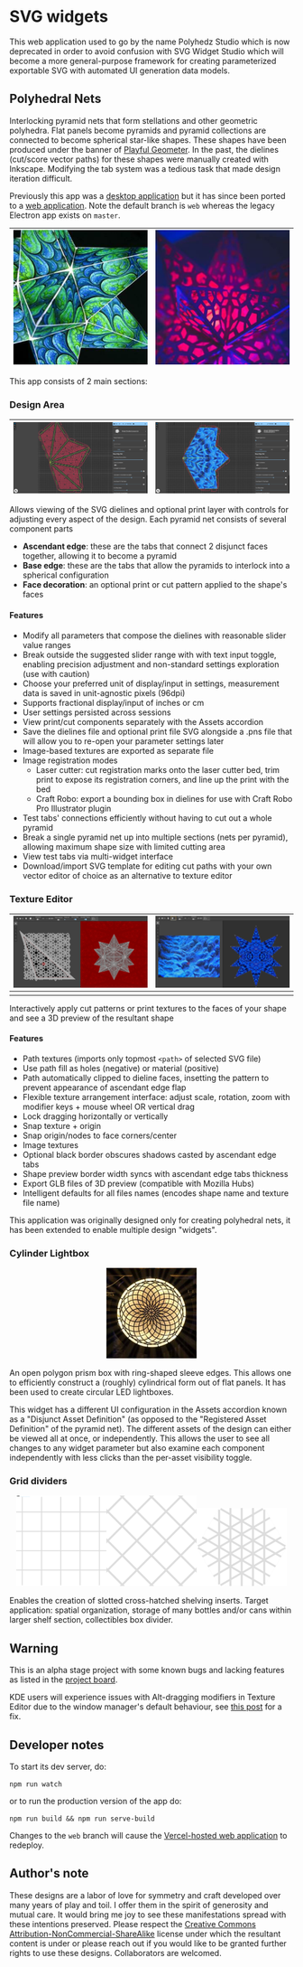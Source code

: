 # SVG widgets

This web application used to go by the name Polyhedz Studio which is now deprecated in order to avoid confusion with SVG Widget Studio which will become a more general-purpose framework for creating parameterized exportable SVG with automated UI generation data models.

## Polyhedral Nets

 Interlocking pyramid nets that form stellations and other geometric polyhedra. Flat panels become pyramids and pyramid collections are connected to become spherical star-like shapes. These shapes have been produced under the banner of [Playful Geometer](https://www.facebook.com/playful.geometer).  In the past, the dielines (cut/score vector paths) for these shapes were manually created with Inkscape. Modifying the tab system  was a tedious task that made design iteration difficult.  

Previously this app was a [desktop application](https://github.com/justin-hackin/polyhedz-studio/releases/latest) but it has since been ported to a [web application](https://polyhedz-studio.vercel.app). Note the default branch is `web` whereas the legacy Electron app exists on `master`. 

| ![polyhedral lantern sculpture with print face decoration](/packages/widgets/src/widgets/PyramidNet/static/widget-preview.png) | ![polyhedral lantern sculpture with cut holes face decoration](./docs/images/polyhedral-net-vector.png) |
|----------------------------------------------------------------------------------------------|---------------------------------------------------------------------------------------------------------|



This app consists of 2 main sections:

### Design Area

| ![Dieline Editor with vector graphics](./docs/images/dieline_editor_vector.png) | ![Dieline Editor with raster graphics](./docs/images/dieline_editor_raster.png) |
|---------------------------------------------------------------------------------|---------------------------------------------------------------------------------|


Allows viewing of the SVG dielines and optional print layer with controls for adjusting every aspect of the design. Each pyramid net consists of several component parts

- **Ascendant edge**: these are the tabs that connect 2 disjunct faces together, allowing it to become a pyramid
- **Base edge**: these are the tabs that allow the pyramids to interlock into a spherical configuration
- **Face decoration**: an optional print or cut pattern applied to the shape's faces

#### Features

- Modify all parameters that compose the dielines with reasonable slider value ranges
- Break outside the suggested slider range with with text input toggle, enabling precision adjustment and non-standard settings exploration (use with caution)
- Choose your preferred unit of display/input in settings, measurement data is saved in unit-agnostic pixels (96dpi)
- Supports fractional display/input of inches or cm
- User settings persisted across sessions
- View print/cut components separately with the Assets accordion
- Save the dielines file and optional print file SVG alongside a .pns file that will allow you to re-open your parameter settings later
- Image-based textures are exported as separate file
- Image registration modes
    - Laser cutter: cut registration marks onto the laser cutter bed, trim print to expose its registration corners, and line up the print with the bed
    - Craft Robo: export a bounding box in dielines for use with Craft Robo Pro Illustrator plugin
- Test tabs' connections efficiently without having to cut out a whole pyramid
- Break a single pyramid net up into multiple sections (nets per pyramid), allowing maximum shape size with limited cutting area
- View test tabs via multi-widget interface
- Download/import SVG template for editing cut paths with your own vector editor of choice as an alternative to texture editor

### Texture Editor

| ![Texture Editor with vector graphics](./docs/images/texture_editor_vector.png) | ![Texture Editor with raster graphics](./docs/images/texture_editor_raster.png) |
|---------------------------------------------------------------------------------|---------------------------------------------------------------------------------|
|                                                                                 |                                                                                 |

Interactively apply cut patterns or print textures to the faces of your shape and see a 3D preview of the resultant shape

#### Features
- Path textures (imports only topmost `<path>` of selected SVG file)
- Use path fill as holes (negative) or material (positive)
- Path automatically clipped to dieline faces, insetting the pattern to prevent appearance of ascendant edge flap
- Flexible texture arrangement interface: adjust scale, rotation, zoom with modifier keys + mouse wheel OR vertical drag
- Lock dragging horizontally or vertically
- Snap texture + origin
- Snap origin/nodes to face corners/center
- Image textures
- Optional black border obscures shadows casted by ascendant edge tabs
- Shape preview border width syncs with ascendant edge tabs thickness
- Export GLB files of 3D preview (compatible with Mozilla Hubs)
- Intelligent defaults for all files names (encodes shape name and texture file name)


This application was originally designed only for creating polyhedral nets, it has been extended to enable multiple design "widgets". 

### Cylinder Lightbox
<p alt="cylinder lightbox" align="center">
  <img width="160px" src="/packages/widgets/src/widgets/CylinderLightbox/widget-preview.png" />
</p>

An open polygon prism box with ring-shaped sleeve edges. This allows one to efficiently construct a (roughly) cylindrical form out of flat panels. It has been used to create circular LED lightboxes. 

This widget has a different UI configuration in the Assets accordion known as a "Disjunct Asset Definition" (as opposed to the "Registered Asset Definition" of the pyramid net). The different assets of the design can either be viewed all at once, or independently. This allows the user to see all changes to any widget parameter but also examine each component independently with less clicks than the per-asset visibility toggle. 

### Grid dividers

<p alt="crosshatch shelf" align="center">
  <img width="160px" src="/packages/widgets/src/widgets/CrosshatchShelves/previews/square-grid-divider.png" /><img width="160px" src="/packages/widgets/src/widgets/CrosshatchShelves/previews/diamond-grid-divider.png" /><img width="160px" src="/packages/widgets/src/widgets/CrosshatchShelves/previews/triangle-grid-divider.png" />
</p>
Enables the creation of slotted cross-hatched shelving inserts. Target application: spatial organization, storage of many bottles and/or cans within larger shelf section, collectibles box divider.

## Warning

This is an alpha stage project with some known bugs and lacking features as listed in the [project board](https://github.com/justin-hackin/polyhedz-studio/projects/1).

KDE users will experience issues with Alt-dragging modifiers in Texture Editor due to the window manager's default behaviour, see [this post](https://superuser.com/questions/584730/how-can-i-disable-alt-mouse-default-behavior-in-kde) for a fix.

## Developer notes

To start its dev server, do:
```
npm run watch
```

or to run the production version of the app do:

```
npm run build && npm run serve-build
```

Changes to the `web` branch will cause the [Vercel-hosted web application](https://polyhedz-studio.vercel.app) to redeploy.

## Author's note
 
These designs are a labor of love for symmetry and craft developed over many years of play and toil. I offer them in the spirit of generosity and mutual care. It would bring me joy to see these manifestations spread with these intentions preserved. Please respect the [Creative Commons Attribution-NonCommercial-ShareAlike](https://creativecommons.org/licenses/by-nc-sa/4.0/) license under which the resultant content is under or please reach out if you would like to be granted further rights to use these designs. Collaborators are welcomed.
